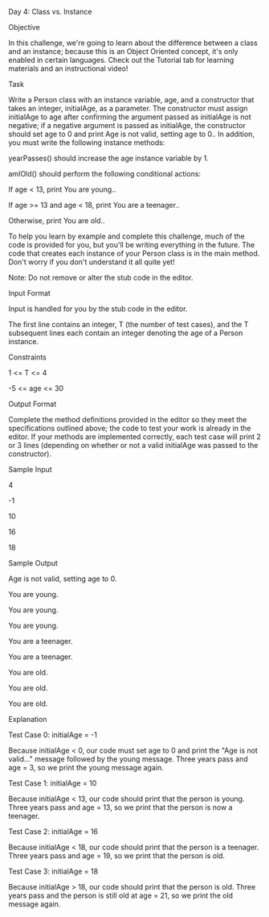Day 4: Class vs. Instance


Objective


In this challenge, we're going to learn about the difference between a class and an instance; because this is an Object Oriented concept, it's only enabled in certain languages. Check out the Tutorial tab for learning materials and an instructional video!


Task


Write a Person class with an instance variable, age, and a constructor that takes an integer, initialAge, as a parameter. The constructor must assign initialAge to age after confirming the argument passed as initialAge is not negative; if a negative argument is passed as initialAge, the constructor should set age to 0 and print Age is not valid, setting age to 0.. In addition, you must write the following instance methods:

yearPasses() should increase the age instance variable by 1.

amIOld() should perform the following conditional actions:

If age < 13, print You are young..

If age >= 13 and age < 18, print You are a teenager..

Otherwise, print You are old..

To help you learn by example and complete this challenge, much of the code is provided for you, but you'll be writing everything in the future. The code that creates each instance of your Person class is in the main method. Don't worry if you don't understand it all quite yet!


Note: Do not remove or alter the stub code in the editor.


Input Format


Input is handled for you by the stub code in the editor.

The first line contains an integer, T (the number of test cases), and the T subsequent lines each contain an integer denoting the age of a Person instance.


Constraints

1 <= T <= 4

-5 <= age <= 30


Output Format

Complete the method definitions provided in the editor so they meet the specifications outlined above; the code to test your work is already in the editor. If your methods are implemented correctly, each test case will print 2 or 3 lines (depending on whether or not a valid initialAge was passed to the constructor).


Sample Input

4

-1

10

16

18


Sample Output

Age is not valid, setting age to 0.

You are young.

You are young.


You are young.

You are a teenager.


You are a teenager.

You are old.


You are old.

You are old.


Explanation

Test Case 0: initialAge = -1 

Because initialAge < 0, our code must set age to 0 and print the "Age is not valid..." message followed by the young message. Three years pass and age = 3, so we print the young message again.

Test Case 1: initialAge = 10 

Because initialAge < 13, our code should print that the person is young. Three years pass and age = 13, so we print that the person is now a teenager.

Test Case 2: initialAge = 16 

Because initialAge < 18, our code should print that the person is a teenager. Three years pass and age = 19, so we print that the person is old.

Test Case 3: initialAge = 18

Because initialAge > 18, our code should print that the person is old. Three years pass and the person is still old at age = 21, so we print the old message again.
